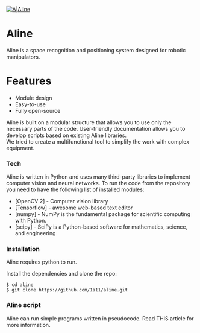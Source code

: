 <p><a href="https://github.com/1a11/aline"><img src="https://i.imgur.com/TtFcuG7.png" alt="A|Aline"></a></p>
<h1><a id="Aline_3"></a>Aline</h1>
<p>Aline is a space recognition and positioning system designed for robotic manipulators.</p>
<h1><a id="Features_7"></a>Features</h1>
<ul>
<li>Module design</li>
<li>Easy-to-use</li>
<li>Fully open-source</li>
</ul>
<p>Aline is built on a modular structure that allows you to use only the necessary parts of the code. User-friendly documentation allows you to develop scripts based on existing Aline libraries.<br>
We tried to create a multifunctional tool to simplify the work with complex equipment.</p>
<h3><a id="Tech_15"></a>Tech</h3>
<p>Aline is written in Python and uses many third-party libraries to implement computer vision and neural networks. To run the code from the repository you need to have the following list of installed modules:</p>
<ul>
<li>[OpenCV 2] - Computer vision library</li>
<li>[Tensorflow] - awesome web-based text editor</li>
<li>[numpy] - NumPy is the fundamental package for scientific computing with Python.</li>
<li>[scipy] - SciPy is a Python-based software for mathematics, science, and engineering</li>
</ul>
<h3><a id="Installation_25"></a>Installation</h3>
<p>Aline requires python to run.</p>
<p>Install the dependencies and clone the repo:</p>
<pre><code class="language-sh">$ <span class="hljs-built_in">cd</span> aline
$ git <span class="hljs-built_in">clone</span> https://github.com/<span class="hljs-number">1</span>a11/aline.git
</code></pre>
<h3><a id="Aline_script_35"></a>Aline script</h3>
<p>Aline can run simple programs written in pseudocode. Read THIS article for more information.</p>
